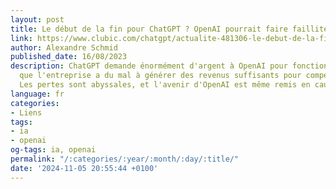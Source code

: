 ```yaml
---
layout: post
title: Le début de la fin pour ChatGPT ? OpenAI pourrait faire faillite dès 2024
link: https://www.clubic.com/chatgpt/actualite-481306-le-debut-de-la-fin-pour-chatgpt-openai-pourrait-faire-faillite-des-2024.html
author: Alexandre Schmid
published_date: 16/08/2023
description: ChatGPT demande énormément d'argent à OpenAI pour fonctionner, alors
  que l'entreprise a du mal à générer des revenus suffisants pour compenser les dépenses.
  Les pertes sont abyssales, et l'avenir d'OpenAI est même remis en cause.
language: fr
categories:
- Liens
tags:
- ia
- openai
og-tags: ia, openai
permalink: "/:categories/:year/:month/:day/:title/"
date: '2024-11-05 20:55:44 +0100'
---
```


